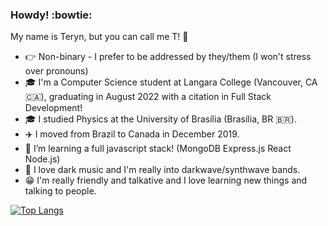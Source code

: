 ### Howdy! :bowtie:

My name is Teryn, but you can call me T! :space_invader:

- 👉 Non-binary - I prefer to be addressed by they/them (I won't stress over pronouns)
- 🎓 I'm a Computer Science student at Langara College (Vancouver, CA 🇨🇦), graduating in August 2022 with a citation in Full Stack Development!
- 🎓 I studied Physics at the University of Brasília (Brasília, BR 🇧🇷).
- ✈️ I moved from Brazil to Canada in December 2019.
- 🌱 I’m learning a full javascript stack! (MongoDB Express.js React Node.js)
- 🦇 I love dark music and I'm really into darkwave/synthwave bands.
- 😁 I'm really friendly and talkative and I love learning new things and talking to people.

[![Top Langs](https://github-readme-stats.vercel.app/api/top-langs/?username=dev0T&layout=compact&theme=github_dark)](https://github.com/anuraghazra/github-readme-stats)
